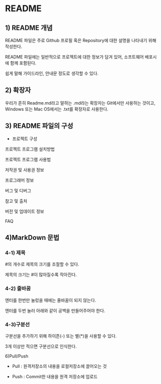 # README

## 1) README 개념
README 파일은 주로 Github 프로필 혹은 Repository에 대한 설명을 나타내기 위해 작성한다.

README 파일에는 일반적으로 프로젝트에 대한 정보가 담겨 있어, 소프트웨어 배포시에 함께 포함된다.

쉽게 말해 가이드라인, 안내문 정도로 생각할 수 있다.
 

## 2) 확장자
우리가 흔히 Readme.md라고 말하는 .md라는 확장자는 Git에서만 사용하는 것이고, Windows 또는 Mac OS에서는 .txt를 확장자로 사용한다. 

 

## 3) README 파일의 구성

+ 프로젝트 구성

프로젝트 프로그램 설치방법

프로젝트 프로그램 사용법

저작권 및 사용권 정보

프로그래머 정보

버그 및 디버그

참고 및 출처

버전 및 업데이트 정보

FAQ



## 4)MarkDown 문법

### 4-1) 제목
#의 개수로 제목의 크기를 조절할 수 있다.

제목의 크기는 #이 많아질수록 작아진다.


### 4-2) 줄바꿈

엔터를 한번만 눌렀을 때에는 줄바꿈이 되지 않는다. 

엔터를 두번 눌러 아래와 같이 공백을 만들어주어야 한다.

### 4-3)구분선

구분선을 추가하기 위해 하이픈(-) 또는 별(*)을 사용할 수 있다.

3개 이상만 적으면 구분선으로 인식한다.

 

6)Pull/Push 

- Pull : 원격저장소의 내용을 로컬저장소에 끌어오는 것 

- Push : Commit한 내용을 원격 저장소에 업로드 
